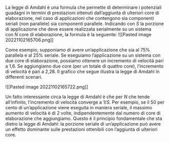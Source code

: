 La legge di Amdahl è una formula che permette di determinare i potenziali guadagni in termini di prestazioni ottenuti dall’aggiunta di ulteriori core di elaborazione, nel caso di applicazioni che contengono sia componenti seriali (non parallele) sia componenti parallele. Indicando con _S_ la porzione di applicazione che deve essere realizzata serialmente su un sistema con _N_ core di elaborazione, la formula è la seguente:
![[Pasted image 20221102165706.png]]

Come esempio, supponiamo di avere un’applicazione che sia al 75% parallela e al 25% seriale. Se eseguiamo l’applicazione su un sistema con due core di elaborazione, possiamo ottenere un incremento di velocità pari a 1,6. Se aggiungiamo due core (per un totale di quattro core), l’incremento di velocità è pari a 2,28. Il grafico che segue illustra la legge di Amdahl in differenti scenari.

![[Pasted image 20221102165722.png]]

Un fatto interessante circa la legge di Amdahl è che per _N_ che tende all’infinito, l’incremento di velocità converge a 1/_S_. Per esempio, se il 50 per cento di un’applicazione viene eseguita in maniera seriale, il massimo aumento di velocità è di 2 volte, indipendentemente dal numero di core di elaborazione che aggiungiamo. Questo è il principio fondamentale che sta dietro la legge di Amdahl: la porzione seriale di un’applicazione può avere un effetto dominante sulle prestazioni ottenibili con l’aggiunta di ulteriori core.